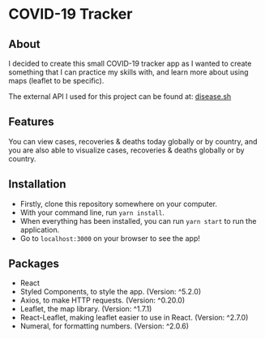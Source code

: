 # COVID-19 Tracker

## About

I decided to create this small COVID-19 tracker app as I wanted to create something that I can practice my skills with, and learn more about using maps (leaflet to be specific).

The external API I used for this project can be found at: [disease.sh](https://disease.sh/)

## Features

You can view cases, recoveries & deaths today globally or by country, and you are also able to visualize cases, recoveries & deaths globally or by country. 

##  Installation

- Firstly, clone this repository somewhere on your computer.
- With your command line, run `yarn install`.
- When everything has been installed, you can run `yarn start` to run the application.
- Go to `localhost:3000` on your browser to see the app!

## Packages

- React
- Styled Components, to style the app. (Version: ^5.2.0)
- Axios, to make HTTP requests. (Version: ^0.20.0)
- Leaflet, the map library. (Version: ^1.7.1)
- React-Leaflet, making leaflet easier to use in React. (Version: ^2.7.0)
- Numeral, for formatting numbers. (Version: ^2.0.6)